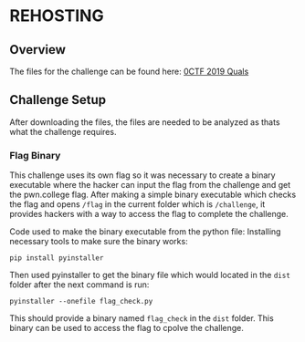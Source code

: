 # REHOSTING

## Overview
The files for the challenge can be found here: [0CTF 2019 Quals](https://github.com/ctf-challenges/0ctf-2019/tree/master/crypto/babyrsa)

## Challenge Setup
After downloading the files, the files are needed to be analyzed as thats what the challenge requires.

### Flag Binary
This challenge uses its own flag so it was necessary to create a binary executable where the hacker can input the flag from the challenge and get the pwn.college flag. After making a simple binary executable which checks the flag and opens `/flag` in the current folder which is `/challenge`, it provides hackers with a way to access the flag to complete the challenge.

Code used to make the binary executable from the python file:
Installing necessary tools to make sure the binary works:
```
pip install pyinstaller
```
Then used pyinstaller to get the binary file which would located in the `dist` folder after the next command is run:
```
pyinstaller --onefile flag_check.py
```
This should provide a binary named `flag_check` in the `dist` folder. This binary can be used to access the flag to cpolve the challenge.



